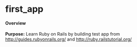 first_app
=========
#### Overview
__Purpose:__ Learn Ruby on Rails by building test app from http://guides.rubyonrails.org/ and http://ruby.railstutorial.org/

